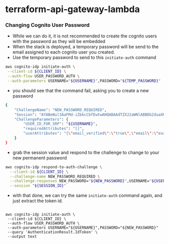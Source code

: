 # terraform-api-gateway-lambda

### Changing Cognito User Password

 - While we can do it, it is not recommended to create the cognito users with the password as they will be embedded 
 - When the stack is deployed, a temporary password will be send to the email assigned to each cognito user you created.
 - Use the temporary password to send to this `initiate-auth` command

```bash
aws cognito-idp initiate-auth \
 --client-id ${CLIENT_ID} \
 --auth-flow USER_PASSWORD_AUTH \
 --auth-parameters USERNAME="${USERNAME}",PASSWORD="${TEMP_PASSWORD}"
```
  
 - you should see that the command fail, asking you to create a new password

```bash
{
    "ChallengeName": "NEW_PASSWORD_REQUIRED",
    "Session": "AYABeNul3AaFMd-iZbkcCbfEwtwAHQABAAdTZXJ2aWNlABBDb2duaXRvVXNlclBvb2xzAAEAB2F3cy1rbXMAUGFybjphd3M6a21zOmFwLXNvdXRoZWFzdC0xOjAzMTU3NzI0MDA0ODprZXkvYmEwNzA1YzktMTI0Mi00ODg1LWJhMmYtNDhiMWNjYTNiNDNmALgBAgEAeMtRirmB1qptVeI5EWSyPpLL6RXz-VVK9JVsLMBfSNNmAX_uSIUlhBEH2fm0CQyawWkAAAB",
    "ChallengeParameters": {
        "USER_ID_FOR_SRP": "${USERNAME}",
        "requiredAttributes": "[]",
        "userAttributes": "{\"email_verified\":\"true\",\"email\":\"example@gmail.com\"}"
    }
}
```

 - grab the session value and respond to the challenge to change to your new permanent password

```bash
aws cognito-idp respond-to-auth-challenge \
  --client-id ${CLIENT_ID} \
  --challenge-name NEW_PASSWORD_REQUIRED \
  --challenge-responses NEW_PASSWORD="${NEW_PASSWORD}",USERNAME="${USERNAME}" \
  --session "${SESSION_ID}"
```

 - with that done, we can try the same `initiate-auth` command again, and just extract the token id.

```

aws cognito-idp initiate-auth \
 --client-id ${CLIENT_ID} \
 --auth-flow USER_PASSWORD_AUTH \
 --auth-parameters USERNAME="${USERNAME}",PASSWORD="${NEW_PASSWORD}"
 --query 'AuthenticationResult.IdToken' \
 --output text
```
